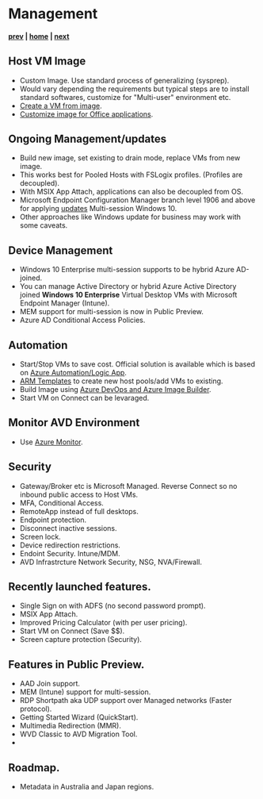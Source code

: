 # Management

#### [prev](./deployment-s20.md) | [home](./welcome.md)  | [next](./resources.md)

## Host VM Image
- Custom Image. Use standard process of generalizing (sysprep).
- Would vary depending the requirements but typical steps are to install standard softwares, customize for "Multi-user" environment etc.
- [Create a VM from image](https://docs.microsoft.com/en-us/azure/virtual-machines/windows/capture-image-resource).
- [Customize image for Office applications](https://docs.microsoft.com/en-us/azure/virtual-desktop/install-office-on-wvd-master-image).

## Ongoing Management/updates
-  Build new image, set existing to drain mode, replace VMs from new image.
-  This works best for Pooled Hosts with FSLogix profiles. (Profiles are decoupled).
-  With MSIX App Attach, applications can also be decoupled from OS. 
-  Microsoft Endpoint Configuration Manager branch level 1906 and above for applying [updates](https://docs.microsoft.com/en-us/azure/virtual-desktop/configure-automatic-updates) Multi-session Windows 10.
-  Other approaches like Windows update for business may work with some caveats. 

## Device Management
-  Windows 10 Enterprise multi-session supports to be hybrid Azure AD-joined.
-  You can manage Active Directory or hybrid Azure Active Directory joined **Windows 10 Enterprise** Virtual Desktop VMs with Microsoft Endpoint Manager (Intune).
-  MEM support for multi-session is now in Public Preview. 
-  Azure AD Conditional Access Policies.

## Automation 
-  Start/Stop VMs to save cost. Official solution is available which is based on [Azure Automation/Logic App](https://docs.microsoft.com/en-us/azure/virtual-desktop/set-up-scaling-script).
-  [ARM Templates](https://github.com/Azure/RDS-Templates/tree/master/ARM-wvd-templates) to create new host pools/add VMs to existing.
-  Build Image using [Azure DevOps and Azure Image Builder](https://techcommunity.microsoft.com/t5/windows-virtual-desktop/building-a-windows-10-enterprise-multi-session-master-image-with/m-p/1503913).
-  Start VM on Connect can be levaraged.

## Monitor AVD Environment
-  Use [Azure Monitor](https://docs.microsoft.com/en-us/azure/virtual-desktop/azure-monitor).

## Security
-  Gateway/Broker etc is Microsoft Managed. Reverse Connect so no inbound public access to Host VMs.
-  MFA, Conditional Access.
-  RemoteApp instead of full desktops.
-  Endpoint protection. 
-  Disconnect inactive sessions.
-  Screen lock.
-  Device redirection restrictions.
-  Endoint Security. Intune/MDM.
-  AVD Infrastrcture Network Security, NSG, NVA/Firewall.

## Recently launched features. 
-  Single Sign on with ADFS (no second password prompt).
-  MSIX App Attach.
-  Improved Pricing Calculator (with per user pricing).
-  Start VM on Connect (Save $$).
-  Screen capture protection (Security).

## Features in Public Preview.
-  AAD Join support.
-  MEM (Intune) support for multi-session. 
-  RDP Shortpath aka UDP support over Managed networks (Faster protocol).
-  Getting Started Wizard (QuickStart).
-  Multimedia Redirection (MMR).
-  WVD Classic to AVD Migration Tool.
- 
## Roadmap.
-  Metadata in Australia and Japan regions.




